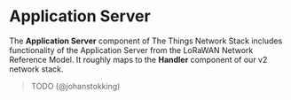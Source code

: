 # Application Server

The **Application Server** component of The Things Network Stack includes functionality of the Application Server from the LoRaWAN Network Reference Model. It roughly maps to the **Handler** component of our v2 network stack.

> TODO (@johanstokking)
